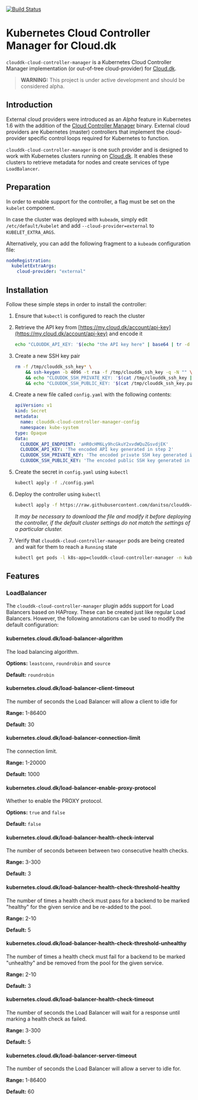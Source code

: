 [![Build Status](https://api.travis-ci.com/danitso/clouddk-cloud-controller-manager.svg?branch=master)](https://travis-ci.com/danitso/clouddk-cloud-controller-manager)

# Kubernetes Cloud Controller Manager for Cloud.dk

`clouddk-cloud-controller-manager` is a Kubernetes Cloud Controller Manager implementation (or out-of-tree cloud-provider) for [Cloud.dk](https://cloud.dk).

> **WARNING:** This project is under active development and should be considered alpha.

## Introduction

External cloud providers were introduced as an _Alpha_ feature in Kubernetes 1.6 with the addition of the [Cloud Controller Manager](https://kubernetes.io/docs/tasks/administer-cluster/running-cloud-controller/) binary. External cloud providers are Kubernetes (master) controllers that implement the cloud-provider specific control loops required for Kubernetes to function.

`clouddk-cloud-controller-manager` is one such provider and is designed to work with Kubernetes clusters running on [Cloud.dk](https://cloud.dk). It enables these clusters to retrieve metadata for nodes and create services of type `LoadBalancer`.

## Preparation

In order to enable support for the controller, a flag must be set on the `kubelet` component.

In case the cluster was deployed with `kubeadm`, simply edit `/etc/default/kubelet` and add `--cloud-provider=external` to `KUBELET_EXTRA_ARGS`.

Alternatively, you can add the following fragment to a `kubeadm` configuration file:

```yaml
nodeRegistration:
  kubeletExtraArgs:
    cloud-provider: "external"
```

## Installation

Follow these simple steps in order to install the controller:

1. Ensure that `kubectl` is configured to reach the cluster

1. Retrieve the API key from [https://my.cloud.dk/account/api-key](https://my.cloud.dk/account/api-key) and encode it

    ```bash
    echo "CLOUDDK_API_KEY: '$(echo "the API key here" | base64 | tr -d '\n')'"
    ```

1. Create a new SSH key pair

    ```bash
    rm -f /tmp/clouddk_ssh_key* \
        && ssh-keygen -b 4096 -t rsa -f /tmp/clouddk_ssh_key -q -N "" \
        && echo "CLOUDDK_SSH_PRIVATE_KEY: '$(cat /tmp/clouddk_ssh_key | base64 | tr -d '\n' | base64 | tr -d '\n')'" \
        && echo "CLOUDDK_SSH_PUBLIC_KEY: '$(cat /tmp/clouddk_ssh_key.pub | base64 | tr -d '\n' | base64 | tr -d '\n')'"
    ```

1. Create a new file called `config.yaml` with the following contents:

    ```yaml
    apiVersion: v1
    kind: Secret
    metadata:
      name: clouddk-cloud-controller-manager-config
      namespace: kube-system
    type: Opaque
    data:
      CLOUDDK_API_ENDPOINT: 'aHR0cHM6Ly9hcGkuY2xvdWQuZGsvdjEK'
      CLOUDDK_API_KEY: 'The encoded API key generated in step 2'
      CLOUDDK_SSH_PRIVATE_KEY: 'The encoded private SSH key generated in step 3'
      CLOUDDK_SSH_PUBLIC_KEY: 'The encoded public SSH key generated in step 3'
    ```

1. Create the secret in `config.yaml` using `kubectl`

    ```bash
    kubectl apply -f ./config.yaml
    ```

1. Deploy the controller using `kubectl`

    ```bash
    kubectl apply -f https://raw.githubusercontent.com/danitso/clouddk-cloud-controller-manager/master/deployment.yaml
    ```

    _It may be necessary to download the file and modify it before deploying the controller, if the default cluster settings do not match the settings of a particular cluster._

1. Verify that `clouddk-cloud-controller-manager` pods are being created and wait for them to reach a `Running` state

    ```bash
    kubectl get pods -l k8s-app=clouddk-cloud-controller-manager -n kube-system
    ```

## Features

### LoadBalancer

The `clouddk-cloud-controller-manager` plugin adds support for Load Balancers based on HAProxy. These can be created just like regular Load Balancers. However, the following annotations can be used to modify the default configuration:

#### kubernetes.cloud.dk/load-balancer-algorithm

The load balancing algorithm.

**Options:** `leastconn`, `roundrobin` and `source`

**Default:** `roundrobin`

#### kubernetes.cloud.dk/load-balancer-client-timeout

The number of seconds the Load Balancer will allow a client to idle for

**Range:** 1-86400

**Default:** 30

#### kubernetes.cloud.dk/load-balancer-connection-limit

The connection limit.

**Range:** 1-20000

**Default:** 1000

#### kubernetes.cloud.dk/load-balancer-enable-proxy-protocol

Whether to enable the PROXY protocol.

**Options:** `true` and `false`

**Default:** `false`

#### kubernetes.cloud.dk/load-balancer-health-check-interval

The number of seconds between between two consecutive health checks.

**Range:** 3-300

**Default:** 3

#### kubernetes.cloud.dk/load-balancer-health-check-threshold-healthy

The number of times a health check must pass for a backend to be marked "healthy" for the given service and be re-added to the pool.

**Range:** 2-10

**Default:** 5

#### kubernetes.cloud.dk/load-balancer-health-check-threshold-unhealthy

The number of times a health check must fail for a backend to be marked "unhealthy" and be removed from the pool for the given service.

**Range:** 2-10

**Default:** 3

#### kubernetes.cloud.dk/load-balancer-health-check-timeout

The number of seconds the Load Balancer will wait for a response until marking a health check as failed.

**Range:** 3-300

**Default:** 5

#### kubernetes.cloud.dk/load-balancer-server-timeout

The number of seconds the Load Balancer will allow a server to idle for.

**Range:** 1-86400

**Default:** 60
